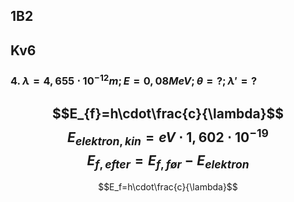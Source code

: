 ## 1B2
## Kv6
### 4. $\lambda=4,655\cdot10^{-12}m; E=0,08MeV; \theta=?;\lambda'=?$
$$E_{f}=h\cdot\frac{c}{\lambda}$$
$$E_{elektron, kin}=eV\cdot1,602\cdot10^{-19}$$
$$E_{f,efter}=E_{f,før}-E_{elektron}$$
---
$$E_f=h\cdot\frac{c}{\lambda}$$
$$$$